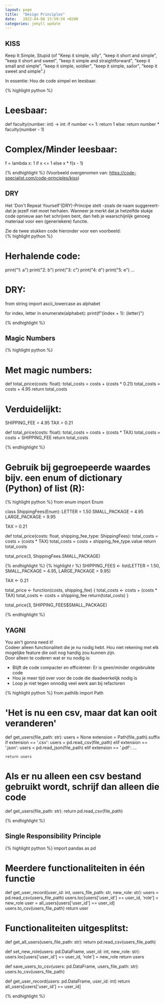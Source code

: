 ```yaml
---
layout: page
title:  "Design Principles"
date:   2022-04-08 13:59:34 +0200
categories: jekyll update
---
```


## KISS

Keep It Simple, Stupid (of "Keep it simple, silly", "keep it short and simple", "keep it short and sweet", 
"keep it simple and straightforward", "keep it small and simple", "keep it simple, soldier", "keep it simple, sailor", 
"keep it sweet and simple".)  

In essentie: Hou de code simpel en leesbaar.

{% highlight python %}
# Leesbaar:
def faculty(number: int) -> int:
    if number <= 1:
        return 1
    else:
        return number * faculty(number - 1)

# Complex/Minder leesbaar:
f = lambda x: 1 if x <= 1 else x * f(x - 1)

{% endhighlight %}
(Voorbeeld overgenomen van: https://code-specialist.com/code-principles/kiss)
## DRY

Het 'Don't Repeat Yourself'(DRY)-Principe stelt -zoals de naam suggereert- dat je jezelf niet moet herhalen.
Wanneer je merkt dat je hetzelfde stukje code opnieuw aan het schrijven bent, dan heb je waarschijnlijk genoeg materiaal
voor een (generiekere) functie.


Zie de twee stukken code hieronder voor een voorbeeld:  
{% highlight python %}

# Herhalende code:
print("1: a")
print("2: b")
print("3: c")
print("4: d")
print("5: e")
...

# DRY:
from string import ascii_lowercase as alphabet

for index, letter in enumerate(alphabet):
    print(f"{index + 1}: {letter}")

{% endhighlight %}


## Magic Numbers

{% highlight python %}
# Met magic numbers:
def total_price(costs: float):
    total_costs = costs + (costs * 0.21)
    total_costs = costs + 4.95
    return total_costs

# Verduidelijkt:
SHIPPING_FEE = 4.95
TAX = 0.21

def total_price(costs: float):
    total_costs = costs + (costs * TAX)
    total_costs = costs + SHIPPING_FEE
    return total_costs

{% endhighlight %}

# Gebruik bij gegroepeerde waardes bijv. een enum of dictionary (Python) of list (R):
{% highlight python %}
from enum import Enum

class ShippingFees(Enum):
    LETTER = 1.50
    SMALL_PACKAGE = 4.95
    LARGE_PACKAGE = 9.95

TAX = 0.21

def total_price(costs: float, shipping_fee_type: ShippingFees):
    total_costs = costs + (costs * TAX)
    total_costs = costs + shipping_fee_type.value
    return total_costs

total_price(3, ShippingFees.SMALL_PACKAGE)

{% endhighlight %}
{% highlight r %}
SHIPPING_FEES <- list(LETTER = 1.50, 
                      SMALL_PACKAGE = 4.95, 
                      LARGE_PACKAGE = 9.95)

TAX <- 0.21

total_price <- function(costs, shipping_fee) {
    total_costs <- costs + (costs * TAX)
    total_costs <- costs + shipping_fee
    return(total_costs)
}

total_price(3, SHIPPING_FEES$SMALL_PACKAGE)

{% endhighlight %}

## YAGNI

You ain't gonna need it!  
Codeer alleen functionaliteit die je nu nodig hebt. Hou niet rekening met elk mogelijke
feature die ooit nog handig zou kunnen zijn.  
Door alleen te coderen wat er nu nodig is:  
- Blijft de code compacter en efficiënter: Er is geen/minder ongebruikte code
- Hou je meer tijd over voor de code die daadwerkelijk nodig is
- Loop je niet tegen onnodig veel werk aan bij refactoren

{% highlight python %}
from pathlib import Path

# 'Het is nu een csv, maar dat kan ooit veranderen'
def get_users(file_path: str):
    users = None
    extension = Path(file_path).suffix
    if extension == '.csv':
        users = pd.read_csv(file_path)
    elif extension == '.json':
        users = pd.read_json(file_path)
    elif extension == '.pdf':
        ...
    
    return users

# Als er nu alleen een csv bestand gebruikt wordt, schrijf dan alleen die code
def get_users(file_path: str):
    return pd.read_csv(file_path)

{% endhighlight %}
## Single Responsibility Principle

{% highlight python %}
import pandas as pd

# Meerdere functionaliteiten in één functie
def get_user_record(user_id: int, users_file_path: str, new_role: str):
    users = pd.read_csv(users_file_path)
    users.loc[users['user_id'] == user_id, 'role'] = new_role
    user = all_users[users['user_id'] == user_id]
    users.to_csv(users_file_path)
    return user

# Functionaliteiten uitgesplitst:
def get_all_users(users_file_path: str):
    return pd.read_csv(users_file_path)


def set_new_role(users: pd.DataFrame, user_id: int, new_role: str):
    users.loc[users['user_id'] == user_id, 'role'] = new_role
    return users


def save_users_to_csv(users: pd.DataFrame, users_file_path: str):
    users.to_csv(users_file_path)


def get_user_record(users: pd.DataFrame, user_id: int)
    return all_users[users['user_id'] == user_id]

{% endhighlight %}